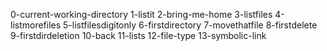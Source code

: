 0-current-working-directory
1-listit
2-bring-me-home
3-listfiles
4-listmorefiles
5-listfilesdigitonly
6-firstdirectory
7-movethatfile
8-firstdelete
9-firstdirdeletion
10-back
11-lists
12-file-type
13-symbolic-link
